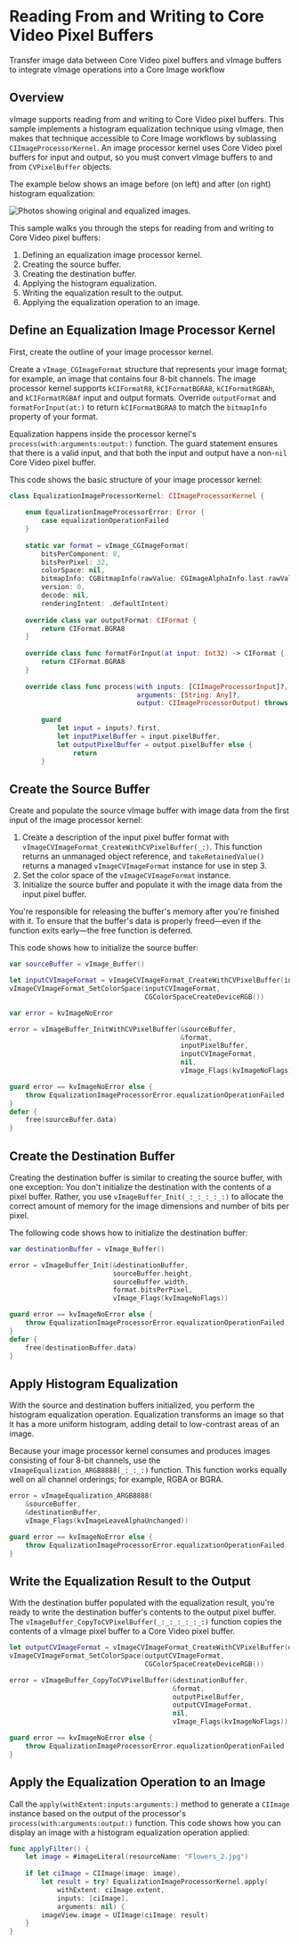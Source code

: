 # Reading From and Writing to Core Video Pixel Buffers

Transfer image data between Core Video pixel buffers and vImage buffers to integrate vImage operations into a Core Image workflow

## Overview

vImage supports reading from and writing to Core Video pixel buffers. This sample implements a histogram equalization technique using vImage, then makes that technique accessible to Core Image workflows by sublassing `CIImageProcessorKernel`. An image processor kernel uses Core Video pixel buffers for input and output, so you must convert vImage buffers to and from `CVPixelBuffer` objects.

The example below shows an image before (on left) and after (on right) histogram equalization:

![Photos showing original and equalized images.](Documentation/histogramEqualization_2x.png)

This sample walks you through the steps for reading from and writing to Core Video pixel buffers:

1. Defining an equalization image processor kernel.
2. Creating the source buffer.
3. Creating the destination buffer.
4. Applying the histogram equalization.
5. Writing the equalization result to the output.
6. Applying the equalization operation to an image.

## Define an Equalization Image Processor Kernel

First, create the outline of your image processor kernel.

Create a `vImage_CGImageFormat` structure that represents your image format; for example, an image that contains four 8-bit channels. The image processor kernel supports `kCIFormatR8`, `kCIFormatBGRA8`, `kCIFormatRGBAh`, and `kCIFormatRGBAf` input and output formats. Override `outputFormat` and `formatForInput(at:)` to return `kCIFormatBGRA8` to match the `bitmapInfo` property of your format.

Equalization happens inside the processor kernel's `process(with:arguments:output:)` function. The guard statement ensures that there is a valid input, and that both the input and output have a non-`nil` Core Video pixel buffer.

This code shows the basic structure of your image processor kernel:

``` swift
class EqualizationImageProcessorKernel: CIImageProcessorKernel {
    
    enum EqualizationImageProcessorError: Error {
        case equalizationOperationFailed
    }
    
    static var format = vImage_CGImageFormat(
        bitsPerComponent: 8,
        bitsPerPixel: 32,
        colorSpace: nil,
        bitmapInfo: CGBitmapInfo(rawValue: CGImageAlphaInfo.last.rawValue),
        version: 0,
        decode: nil,
        renderingIntent: .defaultIntent)
    
    override class var outputFormat: CIFormat {
        return CIFormat.BGRA8
    }
    
    override class func formatForInput(at input: Int32) -> CIFormat {
        return CIFormat.BGRA8
    }
    
    override class func process(with inputs: [CIImageProcessorInput]?,
                                arguments: [String: Any]?,
                                output: CIImageProcessorOutput) throws {
        
        guard
            let input = inputs?.first,
            let inputPixelBuffer = input.pixelBuffer,
            let outputPixelBuffer = output.pixelBuffer else {
                return
        }
```

## Create the Source Buffer

Create and populate the source vImage buffer with image data from the first input of the image processor kernel:

1. Create a description of the input pixel buffer format with `vImageCVImageFormat_CreateWithCVPixelBuffer(_:)`. This function returns an unmanaged object reference, and `takeRetainedValue()` returns a managed `vImageCVImageFormat` instance for use in step 3.
2. Set the color space of the `vImageCVImageFormat` instance.
3. Initialize the source buffer and populate it with the image data from the input pixel buffer.

You're responsible for releasing the buffer's memory after you're finished with it. To ensure that the buffer's data is properly freed—even if the function exits early—the free function is deferred.

This code shows how to initialize the source buffer:

``` swift
var sourceBuffer = vImage_Buffer()

let inputCVImageFormat = vImageCVImageFormat_CreateWithCVPixelBuffer(inputPixelBuffer).takeRetainedValue()
vImageCVImageFormat_SetColorSpace(inputCVImageFormat,
                                  CGColorSpaceCreateDeviceRGB())

var error = kvImageNoError

error = vImageBuffer_InitWithCVPixelBuffer(&sourceBuffer,
                                           &format,
                                           inputPixelBuffer,
                                           inputCVImageFormat,
                                           nil,
                                           vImage_Flags(kvImageNoFlags))

guard error == kvImageNoError else {
    throw EqualizationImageProcessorError.equalizationOperationFailed
}
defer {
    free(sourceBuffer.data)
}
```

## Create the Destination Buffer

Creating the destination buffer is similar to creating the source buffer, with one exception: You don't initialize the destination with the contents of a pixel buffer. Rather, you use `vImageBuffer_Init(_:_:_:_:_:)` to allocate the correct amount of memory for the image dimensions and number of bits per pixel.

The following code shows how to initialize the destination buffer:

``` swift
var destinationBuffer = vImage_Buffer()

error = vImageBuffer_Init(&destinationBuffer,
                          sourceBuffer.height,
                          sourceBuffer.width,
                          format.bitsPerPixel,
                          vImage_Flags(kvImageNoFlags))

guard error == kvImageNoError else {
    throw EqualizationImageProcessorError.equalizationOperationFailed
}
defer {
    free(destinationBuffer.data)
}
```

## Apply Histogram Equalization

With the source and destination buffers initialized, you perform the histogram equalization operation. Equalization transforms an image so that it has a more uniform histogram, adding detail to low-contrast areas of an image.

Because your image processor kernel consumes and produces images consisting of four 8-bit channels, use the `vImageEqualization_ARGB8888(_:_:_:)` function. This function works equally well on all channel orderings; for example, RGBA or BGRA.

``` swift
error = vImageEqualization_ARGB8888(
    &sourceBuffer,
    &destinationBuffer,
    vImage_Flags(kvImageLeaveAlphaUnchanged))

guard error == kvImageNoError else {
    throw EqualizationImageProcessorError.equalizationOperationFailed
}
```

## Write the Equalization Result to the Output

With the destination buffer populated with the equalization result, you're ready to write the destination buffer's contents to the output pixel buffer. The `vImageBuffer_CopyToCVPixelBuffer(_:_:_:_:_:_:)` function copies the contents of a vImage pixel buffer to a Core Video pixel buffer.

``` swift
let outputCVImageFormat = vImageCVImageFormat_CreateWithCVPixelBuffer(outputPixelBuffer).takeRetainedValue()
vImageCVImageFormat_SetColorSpace(outputCVImageFormat,
                                  CGColorSpaceCreateDeviceRGB())

error = vImageBuffer_CopyToCVPixelBuffer(&destinationBuffer,
                                         &format,
                                         outputPixelBuffer,
                                         outputCVImageFormat,
                                         nil,
                                         vImage_Flags(kvImageNoFlags))

guard error == kvImageNoError else {
    throw EqualizationImageProcessorError.equalizationOperationFailed
}
```

## Apply the Equalization Operation to an Image

Call the  `apply(withExtent:inputs:arguments:)` method to generate a `CIImage` instance based on the output of the processor's `process(with:arguments:output:)` function. This code shows how you can display an image with a histogram equalization operation applied:

``` swift
func applyFilter() {
    let image = #imageLiteral(resourceName: "Flowers_2.jpg")
    
    if let ciImage = CIImage(image: image),
        let result = try? EqualizationImageProcessorKernel.apply(
            withExtent: ciImage.extent,
            inputs: [ciImage],
            arguments: nil) {
        imageView.image = UIImage(ciImage: result)
    }
}
```
